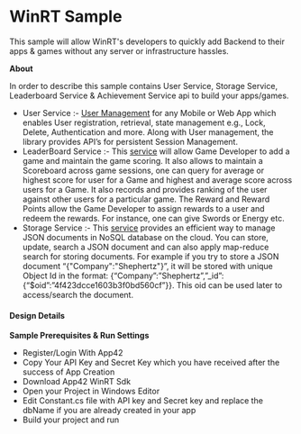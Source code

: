 WinRT Sample
============

This sample will allow WinRT's developers to quickly add Backend to their apps & games without any server or infrastructure hassles.

__About__ 

In order to describe this sample contains User Service, Storage Service, Leaderboard Service & Achievement Service api to build your apps/games. 

* User Service :- [User Management](http://api.shephertz.com/app42-docs/user-management-service/) for any Mobile or Web App which enables User registration, retrieval, state management e.g., Lock, Delete, Authentication and more. Along with User management, the library provides API’s for persistent Session Management.
* LeaderBoard Service :- This [service](http://api.shephertz.com/app42-docs/leaderboard-service/) will allow Game Developer to add a game and maintain the game scoring. It also allows to maintain a Scoreboard across game sessions, one can query for average or highest score for user for a Game and highest and average score across users for a Game. It also records and provides ranking of the user against other users for a particular game. The Reward and Reward Points allow the Game Developer to assign rewards to a user and redeem the rewards. For instance, one can give Swords or Energy etc.
* Storage Service :- This [service](http://api.shephertz.com/app42-docs/nosql-storage-service/) provides an efficient way to manage JSON documents in NoSQL database on the cloud. You can store, update, search a JSON document and can also apply map-reduce search for storing documents. For example if you try to store a JSON document “{"Company":"Shephertz"}”, it will be stored with unique Object Id in the format: {“Company”:”Shephertz”,”_id”:{“$oid”:”4f423dcce1603b3f0bd560cf”}}. This oid can be used later to access/search the document.

#### Design Details ####

__Sample Prerequisites & Run Settings__

* Register/Login With App42
* Copy Your API Key and Secret Key which you have received after the success of App Creation
* Download App42 WinRT Sdk
* Open your Project in Windows Editor
* Edit Constant.cs file with API key and Secret key and replace the dbName if you are already created in your app
* Build your project and run


